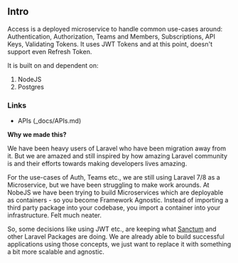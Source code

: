 ## Intro

Access is a deployed microservice to handle common use-cases around: Authentication, Authorization, Teams and Members, Subscriptions, API Keys, Validating Tokens. It uses JWT Tokens and at this point, doesn't support even Refresh Token.

It is built on and dependent on:

1. NodeJS
2. Postgres

### Links

- APIs (_docs/APIs.md)

**Why we made this?**

We have been heavy users of Laravel who have been migration away from it. But we are amazed and still inspired by how amazing Laravel community is and their efforts towards making developers lives amazing.

For the use-cases of Auth, Teams etc., we are still using Laravel 7/8 as a Microservice, but we have been struggling to make work arounds. At NobeJS we have been trying to build Microservices which are deployable as containers - so you become Framework Agnostic. Instead of importing a third party package into your codebase, you import a container into your infrastructure. Felt much neater. 

So, some decisions like using JWT etc., are keeping what [Sanctum](https://laravel.com/docs/8.x/sanctum) and other Laravel Packages are doing. We are already able to build successful applications using those concepts, we just want to replace it with something a bit more scalable and agnostic.



